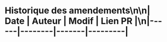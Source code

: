 # Historique des amendements\n\n| Date | Auteur | Modif | Lien PR |\n|------|--------|-------|---------|
